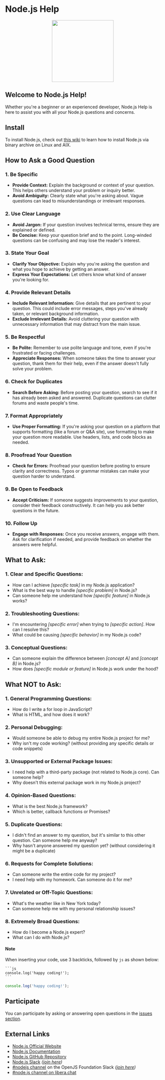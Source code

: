 # Node.js Help

<p align="center">
    <picture>
      <source media="(prefers-color-scheme: dark)" srcset="https://nodejs.org/static/logos/nodejsStackedLight.svg">
      <img src="https://nodejs.org/static/logos/nodejsStackedDark.svg" width="200px">
    </picture>
</p>

## Welcome to Node.js Help!

Whether you're a beginner or an experienced developer, Node.js Help is here to assist you with all your Node.js questions and concerns.

## Install

To install Node.js, check out [this wiki](https://github.com/nodejs/help/wiki/Installation) to learn how to install Node.js via binary archive on Linux and AIX.

## How to Ask a Good Question

### 1. **Be Specific**
   - **Provide Context:** Explain the background or context of your question. This helps others understand your problem or inquiry better.
   - **Avoid Ambiguity:** Clearly state what you're asking about. Vague questions can lead to misunderstandings or irrelevant responses.

### 2. **Use Clear Language**
   - **Avoid Jargon:** If your question involves technical terms, ensure they are explained or defined.
   - **Be Concise:** Keep your question brief and to the point. Long-winded questions can be confusing and may lose the reader's interest.

### 3. **State Your Goal**
   - **Clarify Your Objective:** Explain why you're asking the question and what you hope to achieve by getting an answer.
   - **Express Your Expectations:** Let others know what kind of answer you're looking for.

### 4. **Provide Relevant Details**
   - **Include Relevant Information:** Give details that are pertinent to your question. This could include error messages, steps you've already taken, or relevant background information.
   - **Exclude Irrelevant Details:** Avoid cluttering your question with unnecessary information that may distract from the main issue.

### 5. **Be Respectful**
   - **Be Polite:** Remember to use polite language and tone, even if you're frustrated or facing challenges.
   - **Appreciate Responses:** When someone takes the time to answer your question, thank them for their help, even if the answer doesn't fully solve your problem.

### 6. **Check for Duplicates**
   - **Search Before Asking:** Before posting your question, search to see if it has already been asked and answered. Duplicate questions can clutter forums and waste people's time.

### 7. **Format Appropriately**
   - **Use Proper Formatting:** If you're asking your question on a platform that supports formatting (like a forum or Q&A site), use formatting to make your question more readable. Use headers, lists, and code blocks as needed.

### 8. **Proofread Your Question**
   - **Check for Errors:** Proofread your question before posting to ensure clarity and correctness. Typos or grammar mistakes can make your question harder to understand.

### 9. **Be Open to Feedback**
   - **Accept Criticism:** If someone suggests improvements to your question, consider their feedback constructively. It can help you ask better questions in the future.

### 10. **Follow Up**
   - **Engage with Responses:** Once you receive answers, engage with them. Ask for clarification if needed, and provide feedback on whether the answers were helpful.

## What to Ask:

### 1. Clear and Specific Questions:
- How can I achieve _\[specific task]_ in my Node.js application?
- What is the best way to handle _\[specific problem]_ in Node.js?
- Can someone help me understand how _\[specific feature]_ in Node.js works?

### 2. Troubleshooting Questions:
- I'm encountering _\[specific error]_ when trying to _\[specific action]_. How can I resolve this?
- What could be causing _\[specific behavior]_ in my Node.js code?

### 3. Conceptual Questions:
- Can someone explain the difference between _\[concept A]_ and _\[concept B]_ in Node.js?
- How does _\[specific module or feature]_ in Node.js work under the hood?

## What NOT to Ask:

### 1. General Programming Questions:
- How do I write a for loop in JavaScript?
- What is HTML, and how does it work?

### 2. Personal Debugging:
- Would someone be able to debug my entire Node.js project for me?
- Why isn't my code working? (without providing any specific details or code snippets)

### 3. Unsupported or External Package Issues:
- I need help with a third-party package (not related to Node.js core). Can someone help?
- Why doesn't this external package work in my Node.js project?

### 4. Opinion-Based Questions:
- What is the best Node.js framework?
- Which is better, callback functions or Promises?

### 5. Duplicate Questions:
- I didn't find an answer to my question, but it's similar to this other question. Can someone help me anyway?
- Why hasn't anyone answered my question yet? (without considering it might be a duplicate)

### 6. Requests for Complete Solutions:
- Can someone write the entire code for my project?
- I need help with my homework. Can someone do it for me?

### 7. Unrelated or Off-Topic Questions:
- What's the weather like in New York today?
- Can someone help me with my personal relationship issues?

### 8. Extremely Broad Questions:
- How do I become a Node.js expert?
- What can I do with Node.js?

#### Note

When inserting your code, use 3 backticks, followed by `js` as shown below:
````
```js
console.log('happy coding!');
```
````
```js
console.log('happy coding!');
```

## Participate

You can participate by asking or answering open questions in the [issues section](https://github.com/nodejs/help/issues).

## External Links

- [Node.js Official Website](https://nodejs.org/)
- [Node.js Documentation](https://nodejs.org/docs/latest/api/)
- [Node.js GitHub Repository](https://github.com/nodejs/node)
- [Node.js Slack](https://node-js.slack.com/) *([join here](https://www.nodeslackers.com/))*
- [#nodejs channel](https://openjs-foundation.slack.com/archives/CK9Q4MB53) on the OpenJS Foundation Slack *([join here](https://slack-invite.openjsf.org/))*
- [#node.js channel on libera.chat](https://web.libera.chat?channels=node.js&uio=d4)
